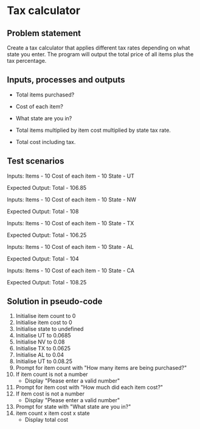 # Tax calculator

## Problem statement

Create a tax calculator that applies different tax rates depending on what state you enter. The program will output the total price of all items plus the tax percentage.

## Inputs, processes and outputs

- Total items purchased?
- Cost of each item?
- What state are you in?

- Total items multiplied by item cost multiplied by state tax rate.

- Total cost including tax.

## Test scenarios

Inputs:
Items - 10
Cost of each item - 10
State - UT

Expected Output:
Total - 106.85

Inputs:
Items - 10
Cost of each item - 10
State - NW

Expected Output:
Total - 108

Inputs:
Items - 10
Cost of each item - 10
State - TX

Expected Output:
Total - 106.25

Inputs:
Items - 10
Cost of each item - 10
State - AL

Expected Output:
Total - 104

Inputs:
Items - 10
Cost of each item - 10
State - CA

Expected Output:
Total - 108.25

## Solution in pseudo-code

1. Initialise item count to 0
2. Initialise item cost to 0
3. Initialise state to undefined
4. Initialise UT to 0.0685
5. Initialise NV to 0.08
6. Initialise TX to 0.0625
7. Initialise AL to 0.04
8. Initialise UT to 0.08.25
9. Prompt for item count with "How many items are being purchased?"
10. If item count is not a number
    - Display "Please enter a valid number"
11. Prompt for item cost with "How much did each item cost?"
12. If item cost is not a number
    - Display "Please enter a valid number"
13. Prompt for state with "What state are you in?"
14. item count x item cost x state
    - Display total cost
